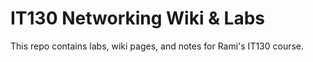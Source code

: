 # IT130 Networking Wiki & Labs
This repo contains labs, wiki pages, and notes for Rami's IT130 course.